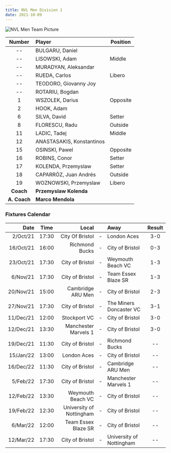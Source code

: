 ```yaml
---
title: NVL Men Division 1
date: 2021-10-09
---
```


![NVL Men Team Picture](../../img/teams/nvl-men-2122.jpg)

Number          | Player                    | Position
:-----:         | :------------------       | ------
--              | BULGARU, Daniel           |
--              | LISOWSKI, Adam            | Middle
--              | MURADYAN, Aleksandar      |
--              | RUEDA, Carlos             | Libero
--              | TEODORO, Giovanny Joy     |
--              | ROTARIU, Bogdan           |
1               | WSZOLEK, Darius           | Opposite
2               | HOOK, Adam                |
6               | SILVA, David              | Setter
8               | FLORESCU, Radu            | Outside
11              | LADIC, Tadej              | Middle
12              | ANASTASAKIS, Konstantinos |
15              | OSINSKI, Pawel            | Opposite
16              | ROBINS, Conor             | Setter
17              | KOLENDA, Przemyslaw       | Setter
18              | CAPARRÓZ, Juan Andrés     | Outside
19              | WOZNOWSKI, Przemyslaw     | Libero
**Coach**       | **Przemyslaw Kolenda**    |
**A. Coach**    | **Marco Mendola**         |


### Fixtures Calendar
Date        | Time  | Local                     |       | Away                      | Result
---:        | ---   | ---:                      | ---   | :---                      | :---:
 2/Oct/21   | 17:30 | City Of Bristol           |-      | London Aces               | 3-0
16/Oct/21   | 16:00 | Richmond Bucks            |-      | City of Bristol           | 0-3
23/Oct/21   | 17:30 | City of Bristol           |-      | Weymouth Beach VC         | 1-3
 6/Nov/21   | 17:30 | City of Bristol           |-      | Team Essex Blaze SR       | 1-3
20/Nov/21   | 15:00 | Cambridge ARU Men         |-      | City of Bristol           | 2-3
27/Nov/21   | 17:30 | City of Bristol           |-      | The Miners Doncaster VC   | 3-1
11/Dec/21   | 12:00 | Stockport VC              |-      | City of Bristol           | 3-0
12/Dec/21   | 13:30 | Manchester Marvels 1      |-      | City of Bristol           | 3-0
19/Dec/21   | 11:30 | City of Bristol           |-      | Richmond Bucks            | --
15/Jan/22   | 13:00 | London Aces               |-      | City of Bristol           | --
16/Dec/22   | 11:30 | City of Bristol           |-      | Cambridge ARU Men         | --
 5/Feb/22   | 17:30 | City of Bristol           |-      | Manchester Marvels 1      | --
12/Feb/22   | 13:30 | Weymouth Beach VC         |-      | City of Bristol           | --
19/Feb/22   | 12:30 | University of Nottingham  |-      | City of Bristol           | --
 6/Mar/22   | 12:00 | Team Essex Blaze SR       |-      | City of Bristol           | --
12/Mar/22   | 17:30 | City of Bristol           |-      | University of Nottingham  | --
